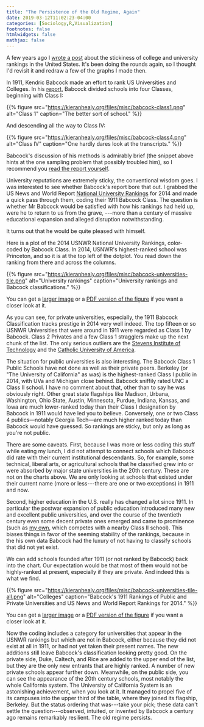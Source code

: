 ```yaml
---
title: "The Persistence of the Old Regime, Again"
date: 2019-03-12T11:02:23-04:00
categories: [Sociology,R,Visualization]
footnotes: false
htmlwidgets: false
mathjax: false
---
```


A few years ago I [wrote a post](https://kieranhealy.org/blog/archives/2014/08/06/persistence-of-the-old-regime/) about the stickiness of college and university rankings in the United States. It's been doing the rounds again, so I thought I'd revisit it and redraw a few of the graphs I made then. 


In 1911, Kendric Babcock made an effort to rank US Universities and Colleges. In his   [report](https://ia700504.us.archive.org/0/items/classificationof01unit/classificationof01unit.pdf), Babcock divided schools into four Classes, beginning with Class I:

{{% figure src="https://kieranhealy.org/files/misc/babcock-class1.png" alt="Class 1" caption="The better sort of school." %}}

And descending all the way to Class IV: 

{{% figure src="https://kieranhealy.org/files/misc/babcock-class4.png" alt="Class IV" caption="One hardly dares look at the transcripts." %}}

Babcock's discussion of his methods is admirably brief (the snippet above hints at the one sampling problem that possibly troubled him), so I recommend you [read the report yourself](https://ia700504.us.archive.org/0/items/classificationof01unit/classificationof01unit.pdf).

University reputations are extremely sticky, the conventional wisdom goes. I was interested to see whether Babcock's report bore that out. I grabbed the US News and World Report [National University Rankings](http://colleges.usnews.rankingsandreviews.com/best-colleges/rankings/national-universities) for 2014 and made a quick pass through them, coding their 1911 Babcock Class. The question is whether Mr Babcock would be satisfied with how his rankings had held up, were he to return to us from the grave, ---more than a century of massive educational expansion and alleged disruption notwithstanding. 

It turns out that he would be quite pleased with himself. 

Here is a plot of the 2014 USNWR National University Rankings, color-coded by Babcock Class. In 2014,  USNWR's highest-ranked school was Princeton, and so it is at the top left of the dotplot. You read down the ranking from there and across the columns.

{{% figure src="https://kieranhealy.org/files/misc/babcock-universities-tile.png" alt="University rankings" caption="University rankings and Babcock classifications." %}}

You can get a [larger image](https://kieranhealy.org/files/misc/babcock-universities-tile.png) or a  [PDF version of the figure](https://kieranhealy.org/files/misc/babcock-universities-tile.pdf) if you want a closer look at it. 

As you can see, for private universities, especially, the 1911 Babcock Classification  tracks prestige in 2014 very well indeed. The top fifteen or so USNWR Universities that were around in 1911 were regarded as Class 1 by Babcock. Class 2 Privates and a few Class 1 stragglers make up the next chunk of the list. The only serious outliers are the [Stevens Institute of Technology](http://stevens.edu) and the [Catholic University of America](http://cua.edu).

The situation for public universities is also interesting. The Babcock Class 1 Public Schools have not done as well as their private peers. Berkeley (or "The University of California" as was) is the highest-ranked Class I public in 2014, with UVa and Michigan close behind. Babcock sniffily rated UNC a Class II school. I have no comment about that, other than to say he was obviously right. Other great state flagships like Madison, Urbana, Washington, Ohio State, Austin, Minnesota, Purdue, Indiana, Kansas, and Iowa are much lower-ranked today than their Class I designation by Babcock in 1911 would have led you to believe. Conversely, one or two Class 4 publics—notably Georgia Tech—are much higher ranked today than Babcock would have guessed. So rankings are sticky, but only as long as you're not public. 

There are some caveats. First, because I was more or less coding this stuff while eating my lunch, I did not attempt to connect schools which Babcock did rate with their current institutional descendants. So, for example, some technical, liberal arts, or agricultural schools that he classified grew into or were absorbed by major state universities in the 20th century. These are not on the charts above. We are only looking at schools that existed under their current name (more or less---there are one or two exceptions) in 1911 and now. 

Second, higher education in the U.S. really has changed a lot since 1911. In particular the postwar expansion of public education introduced many new and excellent public universities, and over the course of the twentieth century even some decent private ones emerged and came to prominence (such as [my own](http://www.duke.edu), which competes with a nearby Class II school).  This biases things in favor of the seeming stability of the rankings, because in the his own data Babcock had the luxury of not having to classify schools that did not yet exist.

We can add schools founded after 1911 (or not ranked by Babcock) back into the chart. Our expectation would be that most of them would not be highly-ranked at present, especially if they are private. And indeed this is what we find. 

{{% figure src="https://kieranhealy.org/files/misc/babcock-universities-tile-all.png" alt="Colleges" caption="Babcock's 1911 Rankings of Public and Private Universities and US News and World Report Rankings for 2014." %}}

You can get a [larger image](https://kieranhealy.org/files/misc/babcock-universities-tile-all.png) or a  [PDF version of the figure](https://kieranhealy.org/files/misc/babcock-universities-tile-all.pdf) if you want a closer look at it.

Now the coding includes a category for universities that appear in the USNWR rankings but which are not in Babcock, either because they did not exist at all in 1911, or had not yet taken their present names. The new additions still leave Babcock's classification looking pretty good. On the private side, Duke, Caltech, and Rice are added to the upper end of the list, but they are the only new entrants that are highly ranked. A number of new private schools appear further down. Meanwhile, on the public side, you can see the appearance of the 20th century schools, most notably the whole California system. The University of California System is an astonishing achievement, when you look at it. It managed to propel five of its campuses into the upper third of the table, where they joined its flagship, Berkeley. But the status ordering that was---take your pick; these data can't settle the question---observed, intuited, or invented by Babcock a century ago remains remarkably resilient. The old regime persists.
